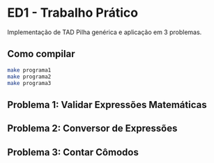 # ED1 - Trabalho Prático

Implementação de TAD Pilha genérica e aplicação em 3 problemas.

## Como compilar
```bash
make programa1
make programa2
make programa3
```

## Problema 1: Validar Expressões Matemáticas

## Problema 2: Conversor de Expressões 

## Problema 3: Contar Cômodos
